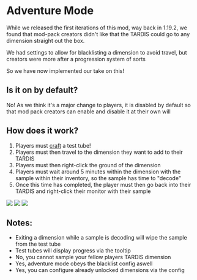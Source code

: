 # Adventure Mode

While we released the first iterations of this mod, way back in 1.19.2,
we found that mod-pack creators didn't like that the TARDIS could go to any dimension straight out the box.

We had settings to allow for blacklisting a dimension to avoid travel, but creators were more after a progression system of sorts

So we have now implemented our take on this!

## Is it on by default?
No! As we think it's a major change to players, it is disabled by default so that mod pack creators can enable and disable it at their own will

## How does it work? 
1. Players must [craft](Crafting-Table-Recipes.md#test-tube-only-required-in-adventure-mode) a test tube!
2. Players must then travel to the dimension they want to add to their TARDIS
3. Players must then right-click the ground of the dimension
4. Players must wait around 5 minutes within the dimension with the sample within their inventory, so the sample has time to "decode"
5. Once this time has completed, the player must then go back into their TARDIS and right-click their monitor with their sample 

![](test_tube_no_sample.png)
![](test_tube_decoding_sample.png)
![](test_tube_final_sample.png)

## Notes:
- Exiting a dimension while a sample is decoding will wipe the sample from the test tube
- Test tubes will display progress via the tooltip 
- No, you cannot sample your fellow players TARDIS dimension
- Yes, adventure mode obeys the blacklist config aswell
- Yes, you can configure already unlocked dimensions via the config
